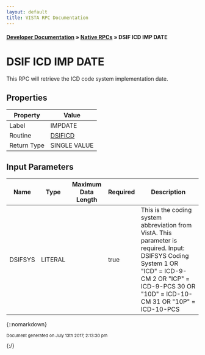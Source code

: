 ```yaml
---
layout: default
title: VISTA RPC Documentation
---
```


#### [Developer Documentation](../index) &#187; [Native RPCs](TableOfContents) &#187; DSIF ICD IMP DATE<br/>
# DSIF ICD IMP DATE

This RPC will retrieve the ICD code system implementation date.

## Properties

Property | Value
--- | ---
Label | IMPDATE
Routine | [DSIFICD](http://code.osehra.org/dox/Routine_DSIFICD_source.html)
Return Type | SINGLE VALUE


## Input Parameters

Name | Type | Maximum Data Length | Required | Description
--- | --- | --- | --- | ---
DSIFSYS | LITERAL |  | true | This is the coding system abbreviation from VistA. This parameter is required.     Input:     DSIFSYS   Coding System               1 OR &quot;ICD&quot; &#x3D; ICD-9-CM              2 OR &quot;ICP&quot; &#x3D; ICD-9-PCS             30 OR &quot;10D&quot; &#x3D; ICD-10-CM             31 OR &quot;10P&quot; &#x3D; ICD-10-PCS



{::nomarkdown} <br/><p style="font-size: 11px">Document generated on July 13th 2017, 2:13:30 pm</p>{:/}